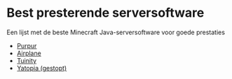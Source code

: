 # Best presterende serversoftware
Een lijst met de beste Minecraft Java-serversoftware voor goede prestaties
- [Purpur](https://github.com/pl3xgaming/Purpur)
- [Airplane](https://airplane.gg/)
- [Tuinity](https://github.com/Spottedleaf/Tuinity)
- [Yatopia (gestopt)](https://github.com/YatopiaMC/Yatopia) 

